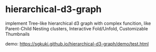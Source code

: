 # hierarchical-d3-graph
implement Tree-like hierarchical d3 graph  with complex funcition, like Parent-Child Nesting clusters, Interactive Fold/Unfold, Customizable Thumbnails

demo: https://sgkuki.github.io/hierarchical-d3-graph/demo/test.html
